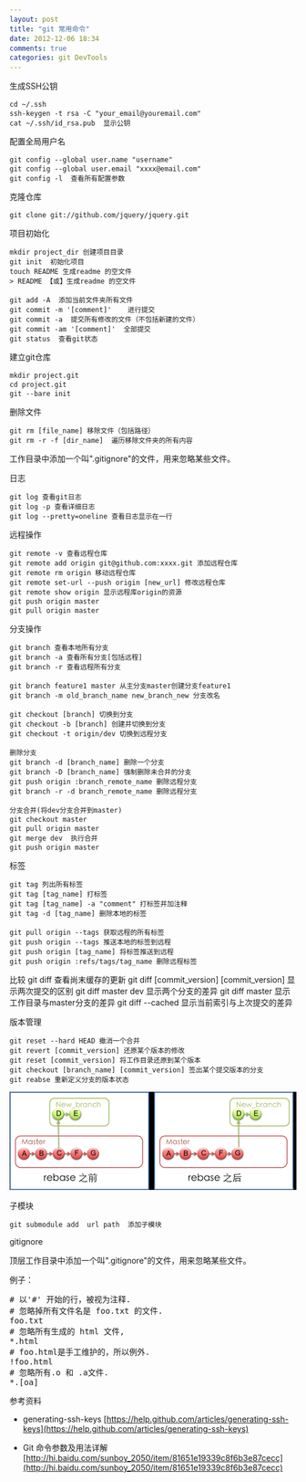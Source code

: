 ```yaml
---
layout: post
title: "git 常用命令"
date: 2012-12-06 18:34
comments: true
categories: git DevTools
---
```


生成SSH公钥

	cd ~/.ssh
	ssh-keygen -t rsa -C "your_email@youremail.com"
	cat ~/.ssh/id_rsa.pub  显示公钥

配置全局用户名

	git config --global user.name "username"
	git config --global user.email "xxxx@email.com" 
	git config -l  查看所有配置参数

克隆仓库
	
	git clone git://github.com/jquery/jquery.git

项目初始化

	mkdir project_dir 创建项目目录
	git init  初始化项目
	touch README 生成readme 的空文件
	> README 【或】生成readme 的空文件

	git add -A  添加当前文件夹所有文件	
	git commit -m '[comment]'    进行提交
	git commit -a  提交所有修改的文件（不包括新建的文件）
	git commit -am '[comment]'  全部提交
	git status  查看git状态

建立git仓库
	
	mkdir project.git
	cd project.git
	git --bare init 

删除文件	

	git rm [file_name] 移除文件（包括路径）
	git rm -r -f [dir_name]  遍历移除文件夹的所有内容
	

工作目录中添加一个叫".gitignore"的文件，用来忽略某些文件。

日志

	git log 查看git日志
	git log -p 查看详细日志
	git log --pretty=oneline 查看日志显示在一行


远程操作

	git remote -v 查看远程仓库
	git remote add origin git@github.com:xxxx.git 添加远程仓库
	git remote rm origin 移动远程仓库
	git remote set-url --push origin [new_url] 修改远程仓库
	git remote show origin 显示远程库origin的资源 
	git push origin master
	git pull origin master

分支操作

	git branch 查看本地所有分支
	git branch -a 查看所有分支[包括远程]
	git branch -r 查看远程所有分支 
	
	git branch feature1 master 从主分支master创建分支feature1
	git branch -m old_branch_name new_branch_new 分支改名

	git checkout [branch] 切换到分支
	git checkout -b [branch] 创建并切换到分支
	git checkout -t origin/dev 切换到远程分支

	删除分支
	git branch -d [branch_name] 删除一个分支
	git branch -D [branch_name] 强制删除未合并的分支
	git push origin :branch_remote_name 删除远程分支
	git branch -r -d branch_remote_name 删除远程分支

	分支合并(将dev分支合并到master)	
	git checkout master
	git pull origin master
	git merge dev  执行合并
	git push origin master	

标签
	
	git tag 列出所有标签
	git tag [tag_name] 打标签
	git tag [tag_name] -a "comment" 打标签并加注释
	git tag -d [tag_name] 删除本地的标签

	git pull origin --tags 获取远程的所有标签
	git push origin --tags 推送本地的标签到远程
	git push origin [tag_name] 将标签推送到远程
	git push origin :refs/tags/tag_name 删除远程标签

比较
	git diff 查看尚末缓存的更新
	git diff [commit_version] [commit_version] 显示两次提交的区别
	git diff master dev 显示两个分支的差异
	git diff master 显示工作目录与master分支的差异
	git diff --cached 显示当前索引与上次提交的差异	

版本管理 
	
	git reset --hard HEAD 撤消一个合并
	git revert [commit_version] 还原某个版本的修改
	git reset [commit_version] 将工作目录还原到某个版本
	git checkout [branch_name] [commit_version] 签出某个提交版本的分支
	git reabse 重新定义分支的版本状态

![git rebase](/pics/git_rebase.jpg)

子模块
	
	git submodule add  url path  添加子模块


gitignore

顶层工作目录中添加一个叫".gitignore"的文件，用来忽略某些文件。

例子：
<pre>
# 以'#' 开始的行，被视为注释.
# 忽略掉所有文件名是 foo.txt 的文件.
foo.txt
# 忽略所有生成的 html 文件,
*.html
# foo.html是手工维护的，所以例外.
!foo.html
# 忽略所有.o 和 .a文件.
*.[oa]
</pre>

参考资料


- generating-ssh-keys [https://help.github.com/articles/generating-ssh-keys](https://help.github.com/articles/generating-ssh-keys)

- Git 命令参数及用法详解
[http://hi.baidu.com/sunboy_2050/item/81651e19339c8f6b3e87cecc](http://hi.baidu.com/sunboy_2050/item/81651e19339c8f6b3e87cecc)

